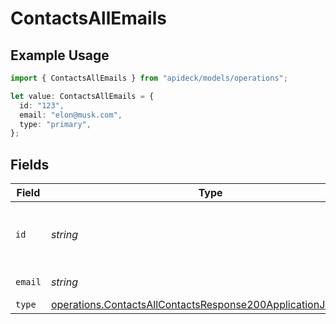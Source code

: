 # ContactsAllEmails

## Example Usage

```typescript
import { ContactsAllEmails } from "apideck/models/operations";

let value: ContactsAllEmails = {
  id: "123",
  email: "elon@musk.com",
  type: "primary",
};
```

## Fields

| Field                                                                                                                                        | Type                                                                                                                                         | Required                                                                                                                                     | Description                                                                                                                                  | Example                                                                                                                                      |
| -------------------------------------------------------------------------------------------------------------------------------------------- | -------------------------------------------------------------------------------------------------------------------------------------------- | -------------------------------------------------------------------------------------------------------------------------------------------- | -------------------------------------------------------------------------------------------------------------------------------------------- | -------------------------------------------------------------------------------------------------------------------------------------------- |
| `id`                                                                                                                                         | *string*                                                                                                                                     | :heavy_minus_sign:                                                                                                                           | Unique identifier for the email address                                                                                                      | 123                                                                                                                                          |
| `email`                                                                                                                                      | *string*                                                                                                                                     | :heavy_check_mark:                                                                                                                           | Email address                                                                                                                                | elon@musk.com                                                                                                                                |
| `type`                                                                                                                                       | [operations.ContactsAllContactsResponse200ApplicationJSONType](../../models/operations/contactsallcontactsresponse200applicationjsontype.md) | :heavy_minus_sign:                                                                                                                           | Email type                                                                                                                                   | primary                                                                                                                                      |